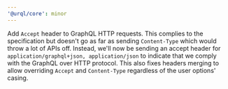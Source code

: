 ```yaml
---
'@urql/core': minor
---
```


Add `Accept` header to GraphQL HTTP requests. This complies to the specification but doesn't go as far as sending `Content-Type` which would throw a lot of APIs off. Instead, we'll now be sending an accept header for `application/graphql+json, application/json` to indicate that we comply with the GraphQL over HTTP protocol.
This also fixes headers merging to allow overriding `Accept` and `Content-Type` regardless of the user options' casing.
